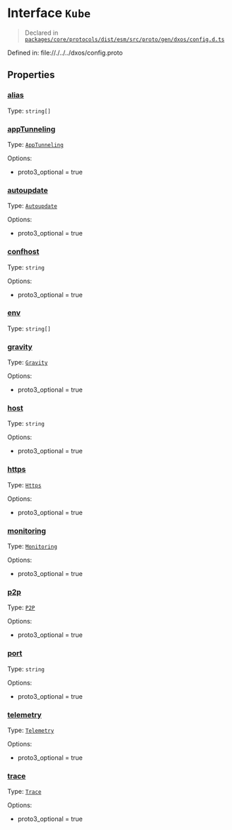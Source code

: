 # Interface `Kube`
> Declared in [`packages/core/protocols/dist/esm/src/proto/gen/dxos/config.d.ts`]()

Defined in:
   file://./../../dxos/config.proto

## Properties
### [alias]()
Type: <code>string[]</code>

### [appTunneling]()
Type: <code>[AppTunneling](/api/@dxos/config/interfaces/AppTunneling)</code>

Options:
  - proto3_optional = true

### [autoupdate]()
Type: <code>[Autoupdate](/api/@dxos/config/interfaces/Autoupdate)</code>

Options:
  - proto3_optional = true

### [confhost]()
Type: <code>string</code>

Options:
  - proto3_optional = true

### [env]()
Type: <code>string[]</code>

### [gravity]()
Type: <code>[Gravity](/api/@dxos/config/interfaces/Gravity)</code>

Options:
  - proto3_optional = true

### [host]()
Type: <code>string</code>

Options:
  - proto3_optional = true

### [https]()
Type: <code>[Https](/api/@dxos/config/interfaces/Https)</code>

Options:
  - proto3_optional = true

### [monitoring]()
Type: <code>[Monitoring](/api/@dxos/config/interfaces/Monitoring)</code>

Options:
  - proto3_optional = true

### [p2p]()
Type: <code>[P2P](/api/@dxos/config/interfaces/P2P)</code>

Options:
  - proto3_optional = true

### [port]()
Type: <code>string</code>

Options:
  - proto3_optional = true

### [telemetry]()
Type: <code>[Telemetry](/api/@dxos/config/interfaces/Telemetry)</code>

Options:
  - proto3_optional = true

### [trace]()
Type: <code>[Trace](/api/@dxos/config/interfaces/Trace)</code>

Options:
  - proto3_optional = true
